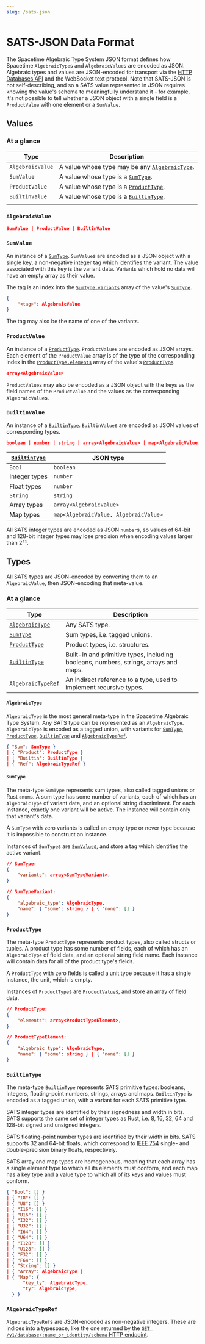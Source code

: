 ```yaml
---
slug: /sats-json
---
```


# SATS-JSON Data Format

The Spacetime Algebraic Type System JSON format defines how Spacetime `AlgebraicType`s and `AlgebraicValue`s are encoded as JSON. Algebraic types and values are JSON-encoded for transport via the [HTTP Databases API](/docs/http/database) and the WebSocket text protocol. Note that SATS-JSON is not self-describing, and so a SATS value represented in JSON requires knowing the value's schema to meaningfully understand it - for example, it's not possible to tell whether a JSON object with a single field is a `ProductValue` with one element or a `SumValue`.

## Values

### At a glance

| Type             | Description                                                      |
| ---------------- | ---------------------------------------------------------------- |
| `AlgebraicValue` | A value whose type may be any [`AlgebraicType`](#algebraictype). |
| `SumValue`       | A value whose type is a [`SumType`](#sumtype).                   |
| `ProductValue`   | A value whose type is a [`ProductType`](#producttype).           |
| `BuiltinValue`   | A value whose type is a [`BuiltinType`](#builtintype).           |
|                  |                                                                  |

### `AlgebraicValue`

```json
SumValue | ProductValue | BuiltinValue
```

### `SumValue`

An instance of a [`SumType`](#sumtype). `SumValue`s are encoded as a JSON object with a single key, a non-negative integer tag which identifies the variant. The value associated with this key is the variant data. Variants which hold no data will have an empty array as their value.

The tag is an index into the [`SumType.variants`](#sumtype) array of the value's [`SumType`](#sumtype).

```json
{
    "<tag>": AlgebraicValue
}
```

The tag may also be the name of one of the variants.

### `ProductValue`

An instance of a [`ProductType`](#producttype). `ProductValue`s are encoded as JSON arrays. Each element of the `ProductValue` array is of the type of the corresponding index in the [`ProductType.elements`](#producttype) array of the value's [`ProductType`](#producttype).

```json
array<AlgebraicValue>
```

`ProductValue`s may also be encoded as a JSON object with the keys as the field
names of the `ProductValue` and the values as the corresponding
`AlgebraicValue`s.

### `BuiltinValue`

An instance of a [`BuiltinType`](#builtintype). `BuiltinValue`s are encoded as JSON values of corresponding types.

```json
boolean | number | string | array<AlgebraicValue> | map<AlgebraicValue, AlgebraicValue>
```

| [`BuiltinType`](#builtintype) | JSON type                             |
| ----------------------------- | ------------------------------------- |
| `Bool`                        | `boolean`                             |
| Integer types                 | `number`                              |
| Float types                   | `number`                              |
| `String`                      | `string`                              |
| Array types                   | `array<AlgebraicValue>`               |
| Map types                     | `map<AlgebraicValue, AlgebraicValue>` |

All SATS integer types are encoded as JSON `number`s, so values of 64-bit and 128-bit integer types may lose precision when encoding values larger than 2⁵².

## Types

All SATS types are JSON-encoded by converting them to an `AlgebraicValue`, then JSON-encoding that meta-value.

### At a glance

| Type                                    | Description                                                                          |
| --------------------------------------- | ------------------------------------------------------------------------------------ |
| [`AlgebraicType`](#algebraictype)       | Any SATS type.                                                                       |
| [`SumType`](#sumtype)                   | Sum types, i.e. tagged unions.                                                       |
| [`ProductType`](#producttype)           | Product types, i.e. structures.                                                      |
| [`BuiltinType`](#builtintype)           | Built-in and primitive types, including booleans, numbers, strings, arrays and maps. |
| [`AlgebraicTypeRef`](#algebraictyperef) | An indirect reference to a type, used to implement recursive types.                  |

#### `AlgebraicType`

`AlgebraicType` is the most general meta-type in the Spacetime Algebraic Type System. Any SATS type can be represented as an `AlgebraicType`. `AlgebraicType` is encoded as a tagged union, with variants for [`SumType`](#sumtype), [`ProductType`](#producttype), [`BuiltinType`](#builtintype) and [`AlgebraicTypeRef`](#algebraictyperef).

```json
{ "Sum": SumType }
| { "Product": ProductType }
| { "Builtin": BuiltinType }
| { "Ref": AlgebraicTypeRef }
```

#### `SumType`

The meta-type `SumType` represents sum types, also called tagged unions or Rust `enum`s. A sum type has some number of variants, each of which has an `AlgebraicType` of variant data, and an optional string discriminant. For each instance, exactly one variant will be active. The instance will contain only that variant's data.

A `SumType` with zero variants is called an empty type or never type because it is impossible to construct an instance.

Instances of `SumType`s are [`SumValue`s](#sumvalue), and store a tag which identifies the active variant.

```json
// SumType:
{
    "variants": array<SumTypeVariant>,
}

// SumTypeVariant:
{
    "algebraic_type": AlgebraicType,
    "name": { "some": string } | { "none": [] }
}
```

### `ProductType`

The meta-type `ProductType` represents product types, also called structs or tuples. A product type has some number of fields, each of which has an `AlgebraicType` of field data, and an optional string field name. Each instance will contain data for all of the product type's fields.

A `ProductType` with zero fields is called a unit type because it has a single instance, the unit, which is empty.

Instances of `ProductType`s are [`ProductValue`s](#productvalue), and store an array of field data.

```json
// ProductType:
{
    "elements": array<ProductTypeElement>,
}

// ProductTypeElement:
{
    "algebraic_type": AlgebraicType,
    "name": { "some": string } | { "none": [] }
}
```

### `BuiltinType`

The meta-type `BuiltinType` represents SATS primitive types: booleans, integers, floating-point numbers, strings, arrays and maps. `BuiltinType` is encoded as a tagged union, with a variant for each SATS primitive type.

SATS integer types are identified by their signedness and width in bits. SATS supports the same set of integer types as Rust, i.e. 8, 16, 32, 64 and 128-bit signed and unsigned integers.

SATS floating-point number types are identified by their width in bits. SATS supports 32 and 64-bit floats, which correspond to [IEEE 754](https://en.wikipedia.org/wiki/IEEE_754) single- and double-precision binary floats, respectively.

SATS array and map types are homogeneous, meaning that each array has a single element type to which all its elements must conform, and each map has a key type and a value type to which all of its keys and values must conform.

```json
{ "Bool": [] }
| { "I8": [] }
| { "U8": [] }
| { "I16": [] }
| { "U16": [] }
| { "I32": [] }
| { "U32": [] }
| { "I64": [] }
| { "U64": [] }
| { "I128": [] }
| { "U128": [] }
| { "F32": [] }
| { "F64": [] }
| { "String": [] }
| { "Array": AlgebraicType }
| { "Map": {
      "key_ty": AlgebraicType,
      "ty": AlgebraicType,
  } }
```

### `AlgebraicTypeRef`

`AlgebraicTypeRef`s are JSON-encoded as non-negative integers. These are indices into a typespace, like the one returned by the [`GET /v1/database/:name_or_identity/schema` HTTP endpoint](/docs/http/database#get-v1databasename_or_identityschema).
